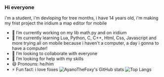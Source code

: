 ### Hi everyone

i'm a student, i'm devloping for tree months, i have 14 years old, i'm making my frist project the iridium a map editor for mobile

- 🔭 I’m currently working on my lib math.py and on iridium
- 🌱 I’m currently learning Lua, Python, C, C++, Html, Css, Javascript and more trying all on mobile because i haven't a computer, a day i gonna to have a computer!
- 👯 I’m looking to collaborate with everyone
- 🤔 I’m looking for help with my skills
- 😄 Pronouns: he/him
- ⚡ Fun fact: i love foxes
![AyanoTheFoxy's GitHub stats](https://github-readme-stats.vercel.app/api?username=ayanothefoxy&show_icons=true&theme=monokai)
![Top Langs](https://github-readme-stats.vercel.app/api/top-langs/?username=ayanothefoxy&theme=monokai)
